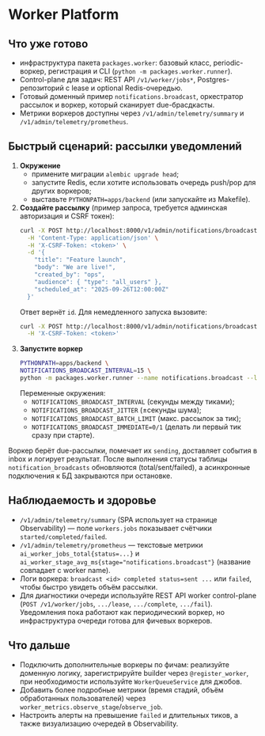 ﻿# Worker Platform

## Что уже готово

- инфраструктура пакета `packages.worker`: базовый класс, periodic-воркер, регистрация и CLI (`python -m packages.worker.runner`).
- Control-plane для задач: REST API `/v1/worker/jobs*`, Postgres-репозиторий c lease и optional Redis-очередью.
- Готовый доменный пример `notifications.broadcast`, оркестратор рассылок и воркер, который сканирует due-брасдкасты.
- Метрики воркеров доступны через `/v1/admin/telemetry/summary` и `/v1/admin/telemetry/prometheus`.

## Быстрый сценарий: рассылки уведомлений

1. **Окружение**
   - примените миграции `alembic upgrade head`;
   - запустите Redis, если хотите использовать очередь push/pop для других воркеров;
   - выставьте `PYTHONPATH=apps/backend` (или запускайте из Makefile).
2. **Создайте рассылку** (пример запроса, требуется админская авторизация и CSRF токен):
   ```bash
   curl -X POST http://localhost:8000/v1/admin/notifications/broadcasts \
     -H 'Content-Type: application/json' \
     -H 'X-CSRF-Token: <token>' \
     -d '{
       "title": "Feature launch",
       "body": "We are live!",
       "created_by": "ops",
       "audience": { "type": "all_users" },
       "scheduled_at": "2025-09-26T12:00:00Z"
     }'
   ```
   Ответ вернёт `id`. Для немедленного запуска вызовите:
   ```bash
   curl -X POST http://localhost:8000/v1/admin/notifications/broadcasts/<id>/actions/send-now \
     -H 'X-CSRF-Token: <token>'
   ```
3. **Запустите воркер**
   ```bash
   PYTHONPATH=apps/backend \
   NOTIFICATIONS_BROADCAST_INTERVAL=15 \
   python -m packages.worker.runner --name notifications.broadcast --log-level=INFO
   ```
   Переменные окружения:
   - `NOTIFICATIONS_BROADCAST_INTERVAL` (секунды между тиками);
   - `NOTIFICATIONS_BROADCAST_JITTER` (±секунды шума);
   - `NOTIFICATIONS_BROADCAST_BATCH_LIMIT` (макс. рассылок за тик);
   - `NOTIFICATIONS_BROADCAST_IMMEDIATE=0/1` (делать ли первый тик сразу при старте).

Воркер берёт due-рассылки, помечает их `sending`, доставляет события в inbox и логирует результат. После выполнения статусы таблицы `notification_broadcasts` обновляются (total/sent/failed), а асинхронные подключения к БД закрываются при остановке.

## Наблюдаемость и здоровье

- `/v1/admin/telemetry/summary` (SPA использует на странице Observability) — поле `workers.jobs` показывает счётчики `started/completed/failed`.
- `/v1/admin/telemetry/prometheus` — текстовые метрики `ai_worker_jobs_total{status=...}` и `ai_worker_stage_avg_ms{stage="notifications.broadcast"}` (название совпадает с worker name).
- Логи воркера: `broadcast <id> completed status=sent ...` или `failed`, чтобы быстро увидеть объём рассылки.
- Для диагностики очереди используйте REST API worker control-plane (`POST /v1/worker/jobs`, `.../lease`, `.../complete`, `.../fail`). Уведомления пока работают как периодический воркер, но инфраструктура очереди готова для фичевых воркеров.

## Что дальше

- Подключить дополнительные воркеры по фичам: реализуйте доменную логику, зарегистрируйте builder через `@register_worker`, при необходимости используйте `WorkerQueueService` для джобов.
- Добавить более подробные метрики (время стадий, объём обработанных пользователей) через `worker_metrics.observe_stage`/`observe_job`.
- Настроить алерты на превышение `failed` и длительных тиков, а также визуализацию очередей в Observability.
